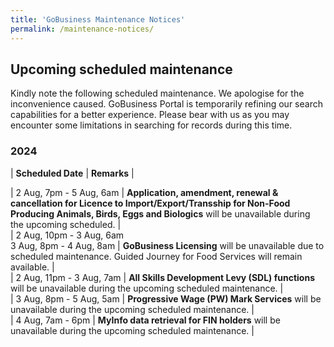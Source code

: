 ```yaml
---
title: 'GoBusiness Maintenance Notices'
permalink: /maintenance-notices/
---
```


## Upcoming scheduled maintenance

Kindly note the following scheduled maintenance. We apologise for the inconvenience caused. 
GoBusiness Portal is temporarily refining our search capabilities for a better experience. Please bear with us as you may encounter some limitations in searching for records during this time.

### 2024 

| **Scheduled Date** | **Remarks** |  

    
| 2 Aug, 7pm - 5 Aug, 6am | **Application, amendment, renewal & cancellation for Licence to Import/Export/Transship for Non-Food Producing Animals, Birds, Eggs and Biologics** will be unavailable during the upcoming scheduled. |        
| 2 Aug, 10pm - 3 Aug, 6am<br>3 Aug, 8pm - 4 Aug, 8am | **GoBusiness Licensing** will be unavailable due to scheduled maintenance. Guided Journey for Food Services will remain available. |      
| 2 Aug, 11pm - 3 Aug, 7am | **All Skills Development Levy (SDL) functions** will be unavailable during the upcoming scheduled maintenance. |     
| 3 Aug, 8pm - 5 Aug, 5am | **Progressive Wage (PW) Mark Services** will be unavailable during the upcoming scheduled maintenance. |       
| 4 Aug, 7am - 6pm | **MyInfo data retrieval for FIN holders** will be unavailable during the upcoming scheduled maintenance. |      





<script src="/jquery/jquery.min.js"></script> <script src="/jquery/resize-tables.js"></script>
